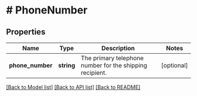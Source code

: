 # # PhoneNumber

## Properties

Name | Type | Description | Notes
------------ | ------------- | ------------- | -------------
**phone_number** | **string** | The primary telephone number for the shipping recipient. | [optional] 

[[Back to Model list]](../../README.md#documentation-for-models) [[Back to API list]](../../README.md#documentation-for-api-endpoints) [[Back to README]](../../README.md)


